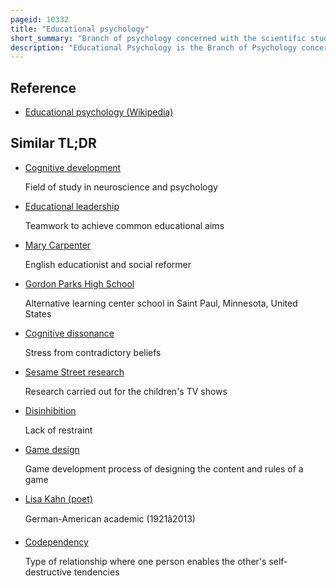 ```yaml
---
pageid: 10332
title: "Educational psychology"
short_summary: "Branch of psychology concerned with the scientific study of human learning"
description: "Educational Psychology is the Branch of Psychology concerned with the scientific Study of human learning. The Study of learning Processes, from both cognitive and behavioral Perspectives, allows Researchers to understand individual Differences in Intelligence, cognitive Development, Affect, Motivation, Self-Regulation, and self-concept, as well as their Role in learning. The Field of educational Psychology Relies heavily on quantitative Methods including testing and measuring to enhance educational Activities related to instructional Design Classroom Management and Assessment which serve to facilitate Learning Processes in various educational Settings across the Lifespan."
---
```


## Reference

- [Educational psychology (Wikipedia)](https://en.wikipedia.org/?curid=10332)

## Similar TL;DR

- [Cognitive development](/tldr/en/cognitive-development)

  Field of study in neuroscience and psychology

- [Educational leadership](/tldr/en/educational-leadership)

  Teamwork to achieve common educational aims

- [Mary Carpenter](/tldr/en/mary-carpenter)

  English educationist and social reformer

- [Gordon Parks High School](/tldr/en/gordon-parks-high-school)

  Alternative learning center school in Saint Paul, Minnesota, United States

- [Cognitive dissonance](/tldr/en/cognitive-dissonance)

  Stress from contradictory beliefs

- [Sesame Street research](/tldr/en/sesame-street-research)

  Research carried out for the children's TV shows

- [Disinhibition](/tldr/en/disinhibition)

  Lack of restraint

- [Game design](/tldr/en/game-design)

  Game development process of designing the content and rules of a game

- [Lisa Kahn (poet)](/tldr/en/lisa-kahn-poet)

  German-American academic (1921â2013)

- [Codependency](/tldr/en/codependency)

  Type of relationship where one person enables the other's self-destructive tendencies
